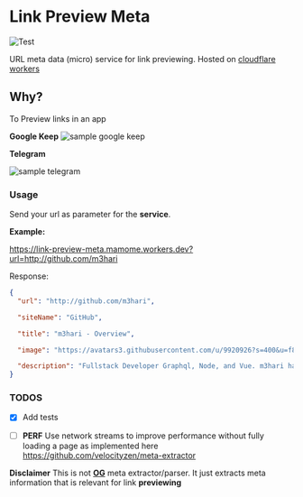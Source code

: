 # Link Preview Meta

![Test](https://github.com/m3hari/link-preview-meta/workflows/Tests/badge.svg)

URL meta data (micro) service for link previewing. 
Hosted on [cloudflare workers](https://workers.cloudflare.com/)



## Why?
To Preview links in an app

**Google Keep**
![sample google keep](https://lh3.googleusercontent.com/CfROqaBp-j3kbYHqhNEvxdqsOAK39TaW7eyl8XhI7CHo_u5v080yl_zMJZKaf5XoEo3X9aQuwWtzH1rYagFYp1RekToKkUWSILztr73mu-b8uxyMAkUYJzDIj0qCvSCIMeNnsktQ0g=w1280-h170-no)

**Telegram**

![sample telegram](https://lh3.googleusercontent.com/aahJmyhmDmGeO5rbQCfSej5B675CjtxTaXDEOCIFQjnG6W4KKTBVdfmUqUFMTVHCNaPDl3n0KaYDquA16dNgQM07tgvvM3OiIw1dHfws4I2IyDkRFfUe8Y_dhqzJe22Zh2mLp6Ckuw=w972-h1858-no)
### Usage

Send your url as parameter for the **service**.

**Example:**

https://link-preview-meta.mamome.workers.dev?url=http://github.com/m3hari

Response:

```json
{
  "url": "http://github.com/m3hari",

  "siteName": "GitHub",

  "title": "m3hari - Overview",

  "image": "https://avatars3.githubusercontent.com/u/9920926?s=400&u=f858860918953de6367e906655ea9b93fce019e7&v=4",

  "description": "Fullstack Developer Graphql, Node, and Vue. m3hari has 31 repositories available. Follow their code on GitHub."
}
```


### TODOS

- [x] Add tests
- [ ] **PERF** Use network streams to improve performance without fully loading a page as implemented here https://github.com/velocityzen/meta-extractor


**Disclaimer**
This is not **[OG](https://ogp.me/)** meta extractor/parser. It just extracts meta information that is relevant for link **previewing**
